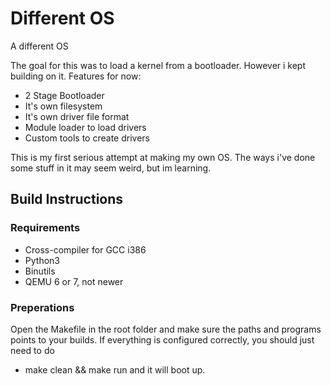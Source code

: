 # Different OS
A different OS

The goal for this was to load a kernel from a bootloader. However i kept building on it.
Features for now:
* 2 Stage Bootloader 
* It's own filesystem
* It's own driver file format
* Module loader to load drivers
* Custom tools to create drivers

This is my first serious attempt at making my own OS.
The ways i've done some stuff in it may seem weird, but im learning.

## Build Instructions
### Requirements
* Cross-compiler for GCC i386
* Python3
* Binutils
* QEMU 6 or 7, not newer

### Preperations
Open the Makefile in the root folder and make sure the paths and programs points to your builds.
If everything is configured correctly, you should just need to do
* make clean && make run
and it will boot up.
